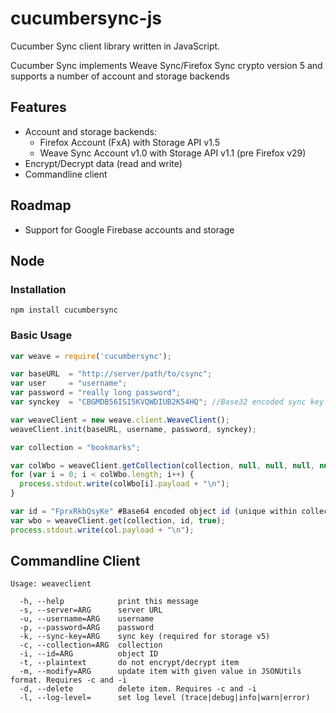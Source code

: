 cucumbersync-js
==============

Cucumber Sync client library written in JavaScript.

Cucumber Sync implements Weave Sync/Firefox Sync crypto version 5 and supports a number of account and storage backends

## Features
* Account and storage backends:
  * Firefox Account (FxA) with Storage API v1.5
  * Weave Sync Account v1.0 with Storage API v1.1 (pre Firefox v29)
* Encrypt/Decrypt data (read and write)
* Commandline client

## Roadmap
* Support for Google Firebase accounts and storage

## Node

### Installation
```
npm install cucumbersync
```

### Basic Usage

```javascript
var weave = require('cucumbersync');

var baseURL  = "http://server/path/to/csync";
var user     = "username";
var password = "really long password";
var synckey  = "CBGMDB56ISI5KVQWDIUB2K54HQ"; //Base32 encoded sync key

var weaveClient = new weave.client.WeaveClient();
weaveClient.init(baseURL, username, password, synckey);

var collection = "bookmarks";

var colWbo = weaveClient.getCollection(collection, null, null, null, null, null, null, null, null, null, true);
for (var i = 0; i < colWbo.length; i++) {
  process.stdout.write(colWbo[i].payload + "\n");
}

var id = "FprxRkbQsyKe" #Base64 encoded object id (unique within collection)
var wbo = weaveClient.get(collection, id, true);
process.stdout.write(col.payload + "\n");
```

## Commandline Client
```
Usage: weaveclient

  -h, --help            print this message
  -s, --server=ARG      server URL
  -u, --username=ARG    username
  -p, --password=ARG    password
  -k, --sync-key=ARG    sync key (required for storage v5)
  -c, --collection=ARG  collection
  -i, --id=ARG          object ID
  -t, --plaintext       do not encrypt/decrypt item
  -m, --modify=ARG      update item with given value in JSONUtils format. Requires -c and -i
  -d, --delete          delete item. Requires -c and -i
  -l, --log-level=      set log level (trace|debug|info|warn|error)
```

